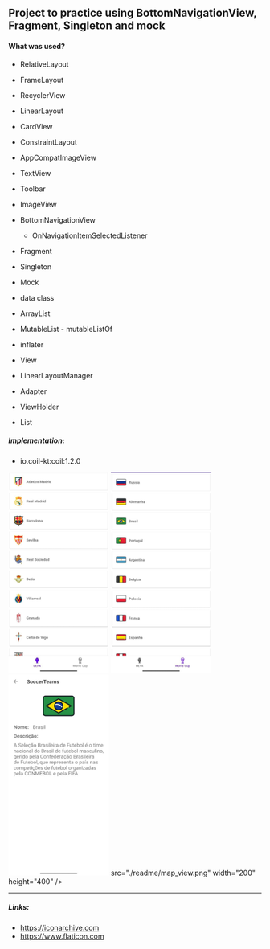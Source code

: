 ## Project to practice using BottomNavigationView, Fragment, Singleton and mock



#### What was used?

- RelativeLayout
- FrameLayout
- RecyclerView
- LinearLayout
- CardView
- ConstraintLayout
- AppCompatImageView
- TextView
- Toolbar
- ImageView



- BottomNavigationView
  - OnNavigationItemSelectedListener

- Fragment



- Singleton
- Mock



- data class
- ArrayList
- MutableList - mutableListOf
- inflater
- View
- LinearLayoutManager
- Adapter
- ViewHolder
- List



##### Implementation:

- io.coil-kt:coil:1.2.0



<img src="./readme/first_championship.png" width="200" height="400" />			 <img src="./readme/second_championship.png" width="200" height="400" />			 <img src="./readme/detail_team.png" width="200" height="400" />  src="./readme/map_view.png" width="200" height="400" />

---



##### Links:

- https://iconarchive.com
- https://www.flaticon.com

